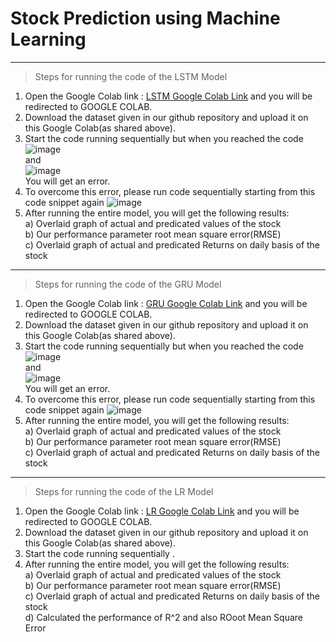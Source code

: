 # Stock Prediction using Machine Learning

---
> Steps for running the code of the LSTM Model
1) Open the Google Colab link : [LSTM Google Colab Link](https://colab.research.google.com/drive/1SYQufuY71rBbWgLw56ykVJkEpUj8P5kb) and you will be redirected to GOOGLE COLAB.
2) Download the dataset given in our github repository and upload it on this Google Colab(as shared above).
3) Start the code running sequentially but when you reached the code
    ![image](https://github.com/ShreyasHonrao/Computational-Intelligence-Project/assets/99578509/246b0bc0-4d53-4974-abc5-4bdcc5346b04)
   <br> and <br>
   ![image](https://github.com/ShreyasHonrao/Computational-Intelligence-Project/assets/99578509/54d5beb0-2648-492d-a2db-844f7d4d9a45)
   <br>
   You will get an error.
4) To overcome this error, please run code sequentially starting from this code snippet again ![image](https://github.com/ShreyasHonrao/Computational-Intelligence-Project/assets/99578509/5be0204a-7674-46ce-845a-2212ceacc950)
5) After running the entire model, you will get the following results:<br>
   a) Overlaid graph of actual and predicated values of the stock <br> 
   b) Our performance parameter root mean square error(RMSE) <br> 
   c) Overlaid graph of actual and predicated Returns on daily basis of the stock


---
> Steps for running the code of the GRU Model
1) Open the Google Colab link : [GRU Google Colab Link](https://colab.research.google.com/drive/1huLxiiSXjIEpACsQ76WIjBLQUfaWfWT5) and you will be redirected to GOOGLE COLAB.
2) Download the dataset given in our github repository and upload it on this Google Colab(as shared above).
3) Start the code running sequentially but when you reached the code
   ![image](https://github.com/ShreyasHonrao/Computational-Intelligence-Project/assets/99578509/c1219250-ad7f-42f8-aa03-c379722b5b43)
   <br> and <br>
 ![image](https://github.com/ShreyasHonrao/Computational-Intelligence-Project/assets/99578509/187d6877-cd3a-4f2b-b7c7-40940e1c3982)
   <br>
   You will get an error.
4) To overcome this error, please run code sequentially starting from this code snippet again ![image](https://github.com/ShreyasHonrao/Computational-Intelligence-Project/assets/99578509/b95af80a-6a2a-40d1-bfa5-a42301e0b7e6)
5) After running the entire model, you will get the following results:<br>
   a) Overlaid graph of actual and predicated values of the stock <br> 
   b) Our performance parameter root mean square error(RMSE) <br> 
   c) Overlaid graph of actual and predicated Returns on daily basis of the stock

---
> Steps for running the code of the LR Model
1) Open the Google Colab link : [LR Google Colab Link](https://colab.research.google.com/drive/1CHMuFFseWD7Vemoq9CQMqKhjnZ34ChDQ) and you will be redirected to GOOGLE COLAB.
2) Download the dataset given in our github repository and upload it on this Google Colab(as shared above).
3) Start the code running sequentially .
4) After running the entire model, you will get the following results:<br>
   a) Overlaid graph of actual and predicated values of the stock <br> 
   b) Our performance parameter root mean square error(RMSE) <br> 
   c) Overlaid graph of actual and predicated Returns on daily basis of the stock<br>
   d) Calculated the performance of R^2 and also ROoot Mean Square Error 


   
   


